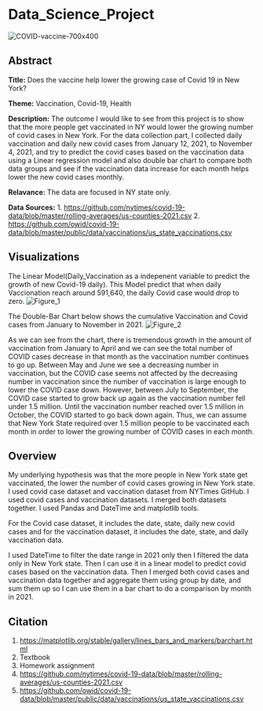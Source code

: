 # Data_Science_Project

![COVID-vaccine-700x400](https://user-images.githubusercontent.com/44101210/145080921-77129c1e-9e96-4ddc-868e-49bd8bece216.jpg)

## Abstract

**Title:** Does the vaccine help lower the growing case of Covid 19 in New York?

**Theme:** Vaccination, Covid-19, Health

**Description:** The outcome I would like to see from this project is to show that the more people get vaccinated in NY would lower the growing number of covid cases in New York. For the data collection part, I collected daily vaccination and daily new covid cases from January 12, 2021, to November 4, 2021, and try to predict the covid cases based on the vaccination data using a Linear regression model and also double bar chart to compare both data groups and see if the vaccination data increase for each month helps lower the new covid cases monthly.

**Relavance:** The data are focused in NY state only.

**Data Sources:** 1. https://github.com/nytimes/covid-19-data/blob/master/rolling-averages/us-counties-2021.csv
2. https://github.com/owid/covid-19-data/blob/master/public/data/vaccinations/us_state_vaccinations.csv

## Visualizations
The Linear Model(Daily_Vaccination as a indepenent variable to predict the growth of new Covid-19 daily). This Model predict that when daily Vaccionation reach around 591,640, the daily Covid case would drop to zero.
![Figure_1](https://user-images.githubusercontent.com/44101210/144101668-a6ea8d3e-5e95-4f44-b2ae-2a602d6aabe7.png)



The Double-Bar Chart below shows the cumulative Vaccination and Covid cases from January to November in 2021.
![Figure_2](https://user-images.githubusercontent.com/44101210/144101681-6ff032ac-ae77-48ad-8dff-e9f80ff10531.png)

As we can see from the chart, there is tremendous growth in the amount of vaccination from January to April and we can see the total number of COVID cases decrease in that month as the vaccination number continues to go up. Between May and June we see a decreasing number in vaccination, but the COVID case seems not affected by the decreasing number in vaccination since the number of vaccination is large enough to lower the COVID case down. However, between July to September, the COVID case started to grow back up again as the vaccination number fell under 1.5 million. Until the vaccination number reached over 1.5 million in October, the COVID started to go back down again. Thus, we can assume that New York State required over 1.5 million people to be vaccinated each month in order to lower the growing number of COVID cases in each month. 

## Overview
My underlying hypothesis was that the more people in New York state get vaccinated, the lower the number of covid cases growing in New York state. I used covid case dataset and vaccination dataset from NYTimes GitHub. I used covid cases and vaccination datasets. I merged both datasets together. I used Pandas and DateTime and matplotlib tools.

For the Covid case dataset, it includes the date, state, daily new covid cases and for the vaccination dataset, it includes the date, state, and daily vaccination data.

I used DateTime to filter the date range in 2021 only then I filtered the data only in New York state. Then I can use it in a linear model to predict covid cases based on the vaccination data. Then I merged both covid cases and vaccination data together and aggregate them using group by date, and sum them up so I can use them in a bar chart to do a comparison by month in 2021.


## Citation
1. https://matplotlib.org/stable/gallery/lines_bars_and_markers/barchart.html
2. Textbook 
3. Homework assignment
4. https://github.com/nytimes/covid-19-data/blob/master/rolling-averages/us-counties-2021.csv
5. https://github.com/owid/covid-19-data/blob/master/public/data/vaccinations/us_state_vaccinations.csv

